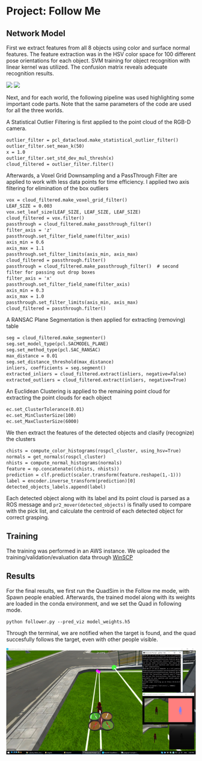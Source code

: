 # Project: Follow Me

[//]: # (Image References)

[image1]: ./misc/output_19_99.png
[image2]: ./misc/output_26_0.png
[image3]: ./misc/output_27_0.png
[image4]: ./misc/output_28_0.png
[image5]: ./misc/follow_me.jpg

## Network Model

First we extract features from all 8 objects using color and surface normal features. The feature extraction was in the HSV color space for 100 different pose orientations for each object. SVM training for object recognition with linear kernel was utilized. The confusion matrix reveals adequate recognition results.



<img src="./misc/figure_1.png" width="425"/> <img src="./misc/figure_2.png" width="425"/> 

Next, and for each world, the following pipeline was used highlighting some important code parts. Note that the same parameters of the code are used for all the three worlds.

A Statistical Outlier Filtering is first applied to the point cloud of the RGB-D camera.
```
outlier_filter = pcl_datacloud.make_statistical_outlier_filter()
outlier_filter.set_mean_k(50)
x = 1.0
outlier_filter.set_std_dev_mul_thresh(x)
cloud_filtered = outlier_filter.filter() 
```
Afterwards, a Voxel Grid Downsampling and a PassThrough Filter are applied to work with less data points for time efficiency. I applied two axis filtering for elimination of the box outliers
```
vox = cloud_filtered.make_voxel_grid_filter()
LEAF_SIZE = 0.003
vox.set_leaf_size(LEAF_SIZE, LEAF_SIZE, LEAF_SIZE)
cloud_filtered = vox.filter()
passthrough = cloud_filtered.make_passthrough_filter()
filter_axis = 'z'
passthrough.set_filter_field_name(filter_axis)
axis_min = 0.6
axis_max = 1.1
passthrough.set_filter_limits(axis_min, axis_max)
cloud_filtered = passthrough.filter()
passthrough = cloud_filtered.make_passthrough_filter()  # second filter for passing out drop boxes
filter_axis = 'x'
passthrough.set_filter_field_name(filter_axis)
axis_min = 0.3
axis_max = 1.0
passthrough.set_filter_limits(axis_min, axis_max)
cloud_filtered = passthrough.filter()
```
A RANSAC Plane Segmentation is then applied for extracting (removing) table
```
seg = cloud_filtered.make_segmenter()
seg.set_model_type(pcl.SACMODEL_PLANE)
seg.set_method_type(pcl.SAC_RANSAC)
max_distance = 0.01
seg.set_distance_threshold(max_distance)
inliers, coefficients = seg.segment()
extracted_inliers = cloud_filtered.extract(inliers, negative=False)
extracted_outliers = cloud_filtered.extract(inliers, negative=True)
```
An Euclidean Clustering is applied to the remaining point cloud for extracting the point clouds for each object
```
ec.set_ClusterTolerance(0.01)
ec.set_MinClusterSize(100)
ec.set_MaxClusterSize(6000)
```
We then extract the features of the detected objects and clasify (recognize) the clusters 
```
chists = compute_color_histograms(rospcl_cluster, using_hsv=True)
normals = get_normals(rospcl_cluster)
nhists = compute_normal_histograms(normals)
feature = np.concatenate((chists, nhists))
prediction = clf.predict(scaler.transform(feature.reshape(1,-1)))
label = encoder.inverse_transform(prediction)[0]
detected_objects_labels.append(label)
```

Each detected object along with its label and its point cloud is parsed as a ROS message and `pr2_mover(detected_objects)` is finally used to compare with the pick list, and calculate the centroid of each detected object for correct grasping.

## Training

The training was performed in an AWS instance. We uploaded the training/validation/evaluation data through [WinSCP](https://winscp.net/eng/download.php)

## Results 
For the final results, we first run the QuadSim in the Follow me mode, with Spawn people enabled.
Afterwards, the trained model along with its weights are loaded in the conda environment, and we set the Quad in following mode.
````
python follower.py --pred_viz model_weights.h5
````
Through the terminal, we are notified when the target is found, and the quad succesfully follows the target, even with other people visible. 


![alt text][image5]


 



